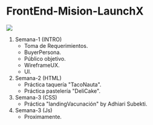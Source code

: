 # FrontEnd-Mision-LaunchX

![](https://media.giphy.com/media/PmAjqmm4beKervYzFr/giphy.gif)


1. Semana-1 (INTRO)
   - Toma de Requerimientos.
   - BuyerPersona.
   - Público objetivo.
   - WireframeUX.
   - UI.
2. Semana-2 (HTML)
   - Práctica taquería "TacoNauta".
   - Práctica pastelería "DeliCake".
3. Semana-3 (CSS)
   - Práctica "landingVacunación" by Adhiari Subekti.
4. Semana-3 (Js)
   - Proximamente.
